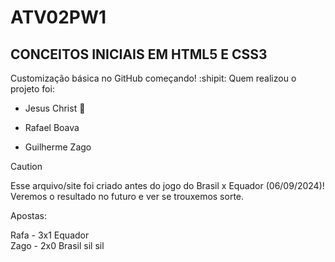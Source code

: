 # ATV02PW1
## CONCEITOS INICIAIS EM HTML5 E CSS3
Customização básica no GitHub começando! :shipit:
Quem realizou o projeto foi:
- Jesus Christ :pray:
* Rafael Boava
+ Guilherme Zago

> [!CAUTION]
> Esse arquivo/site foi criado antes do jogo do Brasil x Equador (06/09/2024)! Veremos o resultado no futuro e ver se trouxemos sorte.

Apostas: <br> 

  Rafa - 3x1 Equador  <br>
  Zago - 2x0 Brasil sil sil 
